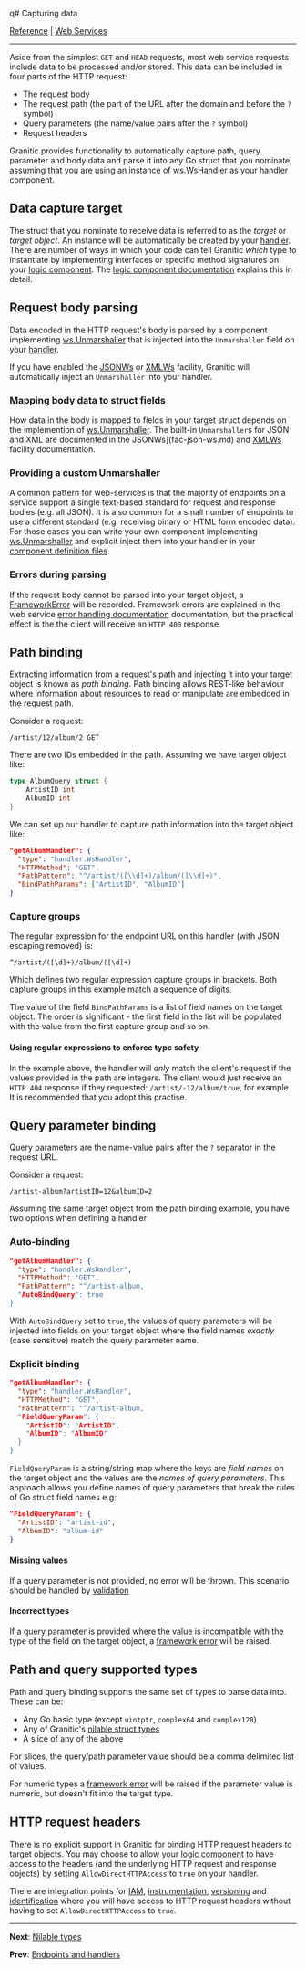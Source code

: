 q# Capturing data

[Reference](README.md) | [Web Services](ws-index.md)

---

Aside from the simplest `GET` and `HEAD` requests, most web service requests include data to be processed and/or stored. 
This data can be included in four parts of the HTTP request:

 * The request body
 * The request path (the part of the URL after the domain and before the `?` symbol)
 * Query parameters (the name/value pairs after the `?` symbol)
 * Request headers
 
Granitic provides functionality to automatically capture path, query parameter and body data and parse it into any Go struct
that you nominate, assuming that you are using an instance of [ws.WsHandler](https://godoc.org/github.com/graniticio/granitic/v2/ws/handler#WsHandler)
as your handler component.

## Data capture target

The struct that you nominate to receive data is referred to as the _target_ or _target object_. An instance will be automatically
be created by your [handler](ws-handlers.md). There are number of ways in which your code can tell Granitic _which_ type to instantiate by
implementing interfaces or specific method signatures on your [logic component](ws-logic.md). The [logic component documentation](ws-logic.md)
explains this in detail.

## Request body parsing

Data encoded in the HTTP request's body is parsed by a component implementing [ws.Unmarshaller](https://godoc.org/github.com/graniticio/granitic/v2/ws#Unmarshaller)
that is injected into the `Unmarshaller` field on your [handler](https://godoc.org/github.com/graniticio/granitic/v2/ws/handler#WsHandler).

If you have enabled the [JSONWs](fac-json-ws.md) or [XMLWs](fac-xml-ws.md) facility, Granitic will automatically inject 
an `Unmarshaller` into your handler.

### Mapping body data to struct fields

How data in the body is mapped to fields in your target struct depends on the implemention of [ws.Unmarshaller](https://godoc.org/github.com/graniticio/granitic/v2/ws#Unmarshaller).
The built-in `Unmarshaller`s for JSON and XML are documented in the  JSONWs](fac-json-ws.md) and [XMLWs](fac-xml-ws.md) 
facility documentation.

### Providing a custom Unmarshaller

A common pattern for web-services is that the majority of endpoints on a service support a single text-based standard for
request and response bodies (e.g. all JSON). It is also common for a small number of endpoints to use a different standard
(e.g. receiving binary or HTML form encoded data). For those cases you can write your own component implementing 
[ws.Unmarshaller](https://godoc.org/github.com/graniticio/granitic/v2/ws#Unmarshaller) and explicit inject them into
your handler in your [component definition files](ioc-definition-files.md).


### Errors during parsing

If the request body cannot be parsed into your target object, a [FrameworkError](https://godoc.org/github.com/graniticio/granitic/v2/ws#FrameworkError)
will be recorded. Framework errors are explained in the web service [error handling documentation](ws-error.md) documentation,
but the practical effect is the the client will receive an `HTTP 400` response.

## Path binding

Extracting information from a request's path and injecting it into your target object is known as _path binding_. Path
binding allows REST-like behaviour where information about resources to read or manipulate are embedded in the request
path.

Consider a request:

`/artist/12/album/2 GET`

There are two IDs embedded in the path. Assuming we have target object like:

```go
type AlbumQuery struct {
	ArtistID int
	AlbumID int
}
```

We can set up our handler to capture path information into the target object like:

```json
"getAlbumHandler": {
  "type": "handler.WsHandler",
  "HTTPMethod": "GET",
  "PathPattern": "^/artist/([\\d]+)/album/([\\d]+)",
  "BindPathParams": ["ArtistID", "AlbumID"]
}
```

### Capture groups

The regular expression for the endpoint URL on this handler (with JSON escaping removed) is:

`^/artist/([\d]+)/album/([\d]+)`

Which defines two regular expression capture groups in brackets. Both capture groups in this example match a sequence of
digits.

The value of the field `BindPathParams` is a list of field names on the target object. The order is significant - the
first field in the list will be populated with the value from the first capture group and so on.

#### Using regular expressions to enforce type safety

In the example above, the handler will _only_ match the client's request if the values provided in the path are integers.
The client would just receive an `HTTP 404` response if they requested: `/artist/-12/album/true`, for example. It is 
recommended that you adopt this practise.

## Query parameter binding

Query parameters are the name-value pairs after the `?` separator in the request URL.

Consider a request:

`/artist-album?artistID=12&albumID=2`

Assuming the same target object from the path binding example, you have two options when defining a handler

### Auto-binding

```json
"getAlbumHandler": {
  "type": "handler.WsHandler",
  "HTTPMethod": "GET",
  "PathPattern": "^/artist-album,
  "AutoBindQuery": true
} 
```

With `AutoBindQuery` set to `true`, the values of query parameters will be injected into fields on your target object
where the field names _exactly_ (case sensitive) match the query parameter name.


### Explicit binding

```json
"getAlbumHandler": {
  "type": "handler.WsHandler",
  "HTTPMethod": "GET",
  "PathPattern": "^/artist-album,
  "FieldQueryParam": {
    "ArtistID": "ArtistID",
    "AlbumID": "AlbumID"
  }
}
```

`FieldQueryParam` is a string/string map where the keys are _field names_ on the target object and the values are the
_names of query parameters_. This approach allows you define names of query parameters that break the rules of Go
struct field names e.g:

```json
"FieldQueryParam": {
  "ArtistID": "artist-id",
  "AlbumID": "album-id"
}
```

#### Missing values

If a query parameter is not provided, no error will be thrown. This scenario should be handled by [validation](ws-validate.md)

#### Incorrect types

If a query parameter is provided where the value is incompatible with the type of the field on the target object, a 
[framework error](ws-error.md) will be raised. 


## Path and query supported types

Path and query binding supports the same set of types to parse data into. These can be:

  * Any Go basic type (except `uintptr`, `complex64` and `complex128`)
  * Any of Granitic's [nilable struct types](ws-nilable.md)
  * A slice of any of the above
  
For slices, the query/path parameter value should be a comma delimited list of values.

For numeric types a [framework error](ws-error.md) will be raised if the parameter value is numeric, but doesn't fit
into the target type.

## HTTP request headers

There is no explicit support in Granitic for binding HTTP request headers to target objects. You may choose to allow your
[logic component](ws-logic.md) to have access to the headers (and the underlying HTTP request and response objects) by
setting `AllowDirectHTTPAccess` to `true` on your handler.

There are integration points for [IAM](ws-iam.md), [instrumentation](ws-instrumentation.md), [versioning](ws-versions.md)
and [identification](ws-identity.md) where you will have access to HTTP request headers without having to set
`AllowDirectHTTPAccess` to `true`. 


---
**Next**: [Nilable types](ws-nilable.md)

**Prev**: [Endpoints and handlers](ws-handlers.md)